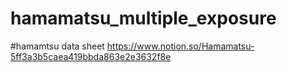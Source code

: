 # hamamatsu_multiple_exposure

#hamamtsu data sheet
https://www.notion.so/Hamamatsu-5ff3a3b5caea419bbda863e2e3632f8e
